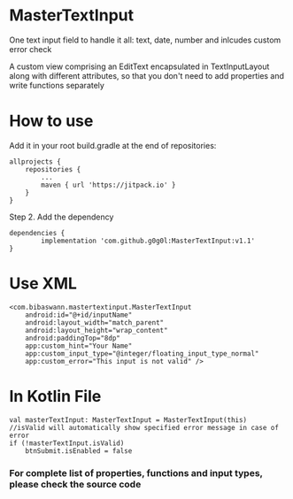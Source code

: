 # MasterTextInput
One text input field to handle it all: text, date, number and inlcudes custom error check

A custom view comprising an EditText encapsulated in TextInputLayout along with different attributes, so that you don't need to add properties and write functions separately

# How to use

Add it in your root build.gradle at the end of repositories:

	allprojects {
		repositories {
			...
			maven { url 'https://jitpack.io' }
		}
	}
Step 2. Add the dependency

	dependencies {
	        implementation 'com.github.g0g0l:MasterTextInput:v1.1'
	}


# Use XML
```
<com.bibaswann.mastertextinput.MasterTextInput
    android:id="@+id/inputName"
    android:layout_width="match_parent"
    android:layout_height="wrap_content"
    android:paddingTop="8dp"
    app:custom_hint="Your Name"
    app:custom_input_type="@integer/floating_input_type_normal"
    app:custom_error="This input is not valid" />
```
# In Kotlin File
```
val masterTextInput: MasterTextInput = MasterTextInput(this)
//isValid will automatically show specified error message in case of error
if (!masterTextInput.isValid)
	btnSubmit.isEnabled = false
```

### For complete list of properties, functions and input types, please check the source code
